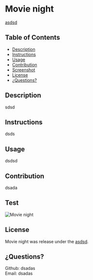 # Movie night

[asdsd](sdaas)

## Table of Contents
- [Description](#description)
- [Instructions](#instructions)
- [Usage](#usage)
- [Contribution](#contribution)
- [Screenshot](#test)
- [License](#license)
- [¿Questions?](#questions)

## Description <br/>

sdsd

## Instructions <br/>

dsds

## Usage <br/>

dsdsd

## Contribution <br/>

dsada

## Test <br/>

![Movie night](https://www.creativefabrica.com/wp-content/uploads/2022/05/05/1651781912/Movie-Night-black-version-580x386.jpg)

## License <br/>

Movie night was release under the [asdsd](sdaas).

## ¿Questions? <br/>

Github: dsadas <br/>
Email: dsadas